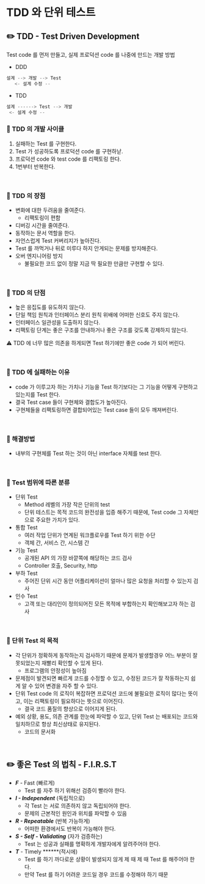 # TDD 와 단위 테스트

## ✏️ TDD - Test Driven Development

Test code 를 먼저 만들고, 실제 프로덕션 code 를 나중에 만드는 개발 방법

- DDD

```java
설계 --> 개발 --> Test
   <- 설계 수정 --
```

- TDD

```java
설계 ------> Test --> 개발
 <- 설계 수정 --
```

### 📍 TDD 의 개발 사이클

1. 실패하는 Test 를 구현한다.
2. Test 가 성공하도록 프로덕션 code 를 구현하낟.
3. 프로덕션 code 와 test code 를 리팩토링 한다.
4. 1번부터 반복한다.

<br>

### 📍 TDD 의 장점

- 변화에 대한 두려움을 줄여준다.
    - 리팩토링이 편함
- 디버깅 시간을 줄여준다.
- 동작하는 문서 역할을 한다.
- 자언스럽게 Test 커버리지가 높아진다.
- Test 를 까먹거나 뒤로 미루다 하지 안게되는 문제를 방지해준다.
- 오버 엔지니어링 방지
    - 불필요한 코드 없이 정말 지금 딱 필요한 만큼만 구현할 수 있다.

<br>

### 📍 TDD 의 단점

- 높은 응집도를 유도하지 않는다.
- 단일 책임 원칙과 인터페이스 분리 원칙 위배에 어떠한 신호도 주지 않는다.
- 인터페이스 일관성을 도출하지 않는다.
- 리팩토링 단계는 좋은 구조를 안내하거나 좋은 구조를 갖도록 강제하지 않는다.

⚠️ TDD 에 너무 많은 의존을 하게되면 Test 하기에만 좋은 code 가 되어 버린다.

<br>

### 📍 TDD 에 실패하는 이유

- code 가 이루고자 하는 가치나 기능을 Test 하기보다는 그 기능을 어떻게 구현하고 있는지를 Test 한다.
- 결국 Test case 들이 구현체와 결합도가 높아진다.
- 구현체들을 리팩토링하면 결합되어있는 Test case 들이 모두 깨져버린다.

<br>

### 📍 해결방법

- 내부의 구현체를 Test 하는 것이 아닌 interface 자체를 test 한다.

<br>

### 📍 Test 범위에 따른 분류

- 단위 Test
    - Method 레벨의 가장 작은 단위의 test
    - 단위 테스트는 목적 코드의 완전성을 입증 해주기 때문에,
    Test code 그 자체만으로 주요한 가치가 있다.
- 통합 Test
    - 여러 작업 단위가 연계된 워크플로우를 Test 하기 위한 수단
    - 객체 간, 서비스 간, 시스템 간
- 기능 Test
    - 공개된 API 의 가장 바깥쪽에 해당하는 코드 검사
    - Controller 호출, Security, http
- 부하 Test
    - 주어진 단위 시간 동안 어플리케이션이 얼마나 많은 요청을 처리할 수 있는지 검사
- 인수 Test
    - 고객 또는 대리인이 정의되어진 모든 목적에 부합하는지 확인해보고자 하는 검사

<br>

### 📍 단위 Test 의 목적

- 각 단위가 정확하게 동작하는지 검사하기 때문에 문제가 발생할경우 어느 부분이 잘못되었는지 재빨리 확인할 수 있게 된다.
    - 프로그램의 안정성이 높아짐
- 문제점이 발견되면 빠르게 코드를 수정할 수 있고,
수정된 코드가 잘 작동하는지 쉽게 알 수 있어 변경을 자주 할 수 있다.
- 단위 Test code 의 로직이 복잡하면 프로덕션 코드에 불필요한 로직이 많다는 뜻이고,
이는 리팩토링이 필요하다는 뜻으로 이어진다.
    - 결국 코드 품질의 향상으로 이어지게 된다.
- 예외 상황, 용도, 의존 관계를 한눈에 파악할 수 있고,
단위 Test 는 배포되는 코드와 일치하므로 항상 최신상태로 유지된다.
    - 코드의 문서화

<br>

## ✏️ 좋은 Test 의 법칙 - F.I.R.S.T

- ***F*** - Fast (빠르게)
    - Test 를 자주 하기 위해선 검증이 빨라야 한다.
- ***I - Independent*** (독립적으로)
    - 각 Test 는 서로 의존하지 않고 독립되어야 한다.
    - 문제의 근본적인 원인과 위치를 파악할 수 있음
- ***R - Repeatable*** (반복 가능하게)
    - 어떠한 환경에서도 반복이 가능해야 한다.
- ***S - Self - Validating*** (자가 검증하는)
    - Test 는 성공과 실패를 명확하게 개발자에게 알려주어야 한다.
- ***T*** - Timely ******(적시에)
    - Test 를 하기 까다로운 상황이 발생되지 않게 제 때 제 때 Test 를 해주어야 한다.
    - 만약 Test 를 하기 어려운 코드일 경우 코드를 수정해야 하기 때문